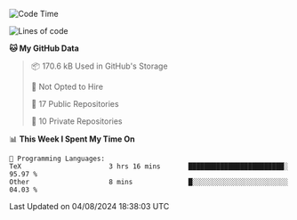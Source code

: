 <!--START_SECTION:waka-->
![Code Time](http://img.shields.io/badge/Code%20Time-988%20hrs%2022%20mins-blue)

![Lines of code](https://img.shields.io/badge/From%20Hello%20World%20I%27ve%20Written-214.8%20thousand%20lines%20of%20code-blue)

**🐱 My GitHub Data** 

> 📦 170.6 kB Used in GitHub's Storage 
 > 
> 🚫 Not Opted to Hire
 > 
> 📜 17 Public Repositories 
 > 
> 🔑 10 Private Repositories 
 > 
📊 **This Week I Spent My Time On** 

```text
💬 Programming Languages: 
TeX                      3 hrs 16 mins       ████████████████████████░   95.97 % 
Other                    8 mins              █░░░░░░░░░░░░░░░░░░░░░░░░   04.03 % 
```


 Last Updated on 04/08/2024 18:38:03 UTC
<!--END_SECTION:waka-->
